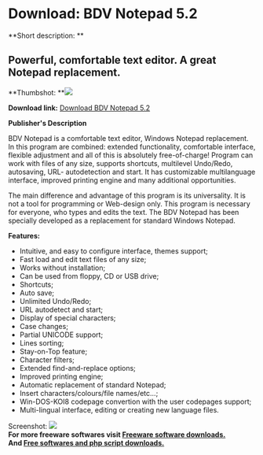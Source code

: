 # Download: BDV Notepad 5.2

**Short description: **

## Powerful, comfortable text editor. A great Notepad replacement.

  
**Thumbshot: **![](http://www.freewarefiles.com/screenshot/bdvnotepad_md.gif)   
  
**Download link:** [Download BDV Notepad 5.2](http://freesoftwares.boysofts.com/BDV-Notepad_program_12751.html)  
  

**Publisher's Description**  
  

BDV Notepad is a comfortable text editor, Windows Notepad replacement. In this
program are combined: extended functionality, comfortable interface, flexible
adjustment and all of this is absolutely free-of-charge! Program can work with
files of any size, supports shortcuts, multilevel Undo/Redo, autosaving, URL-
autodetection and start. It has customizable multilanguage interface, improved
printing engine and many additional opportunities.

The main difference and advantage of this program is its universality. It is
not a tool for programming or Web-design only. This program is necessary for
everyone, who types and edits the text. The BDV Notepad has been specially
developed as a replacement for standard Windows Notepad.

**Features:**

  * Intuitive, and easy to configure interface, themes support; 
  * Fast load and edit text files of any size; 
  * Works without installation; 
  * Can be used from floppy, CD or USB drive; 
  * Shortcuts; 
  * Auto save; 
  * Unlimited Undo/Redo; 
  * URL autodetect and start; 
  * Display of special characters; 
  * Case changes; 
  * Partial UNICODE support; 
  * Lines sorting; 
  * Stay-on-Top feature; 
  * Character filters; 
  * Extended find-and-replace options; 
  * Improved printing engine; 
  * Automatic replacement of standard Notepad; 
  * Insert characters/colours/file names/etc...; 
  * Win-DOS-KOI8 codepage convertion with the user codepages support; 
  * Multi-lingual interface, editing or creating new language files. 

  
  
Screenshot: ![](http://www.freewarefiles.com/screenshot/bdvnotepad.gif)  
**For more freeware softwares visit [Freeware software downloads.](http://freesoftwares.boysofts.com/)**   
**And [Free softwares and php script downloads.](http://www.boysofts.com/)**

